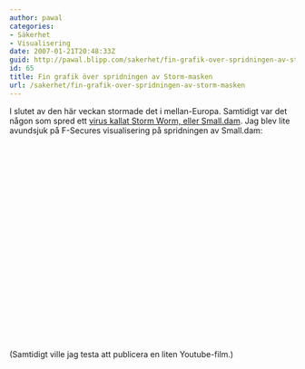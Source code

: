 ```yaml
---
author: pawal
categories:
- Säkerhet
- Visualisering
date: 2007-01-21T20:48:33Z
guid: http://pawal.blipp.com/sakerhet/fin-grafik-over-spridningen-av-storm-masken
id: 65
title: Fin grafik över spridningen av Storm-masken
url: /sakerhet/fin-grafik-over-spridningen-av-storm-masken
---
```


<p>I slutet av den här veckan stormade det i mellan-Europa. Samtidigt var det någon som spred ett <a href="http://www.snopes.com/computer/virus/storm.asp">virus kallat Storm Worm, eller Small.dam</a>. Jag blev lite avundsjuk på F-Secures visualisering på spridningen av Small.dam:</p>
<p><object width="425" height="350"><param name="movie" value="http://www.youtube.com/v/kH8cS1AkqiI"></param><param name="wmode" value="transparent"></param><embed src="http://www.youtube.com/v/kH8cS1AkqiI" type="application/x-shockwave-flash" wmode="transparent" width="425" height="350"></embed></object></p>
<p>(Samtidigt ville jag testa att publicera en liten Youtube-film.)</p>
